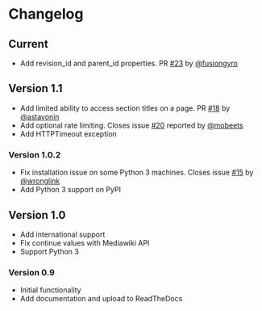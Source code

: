 # Changelog

## Current

* Add revision_id and parent_id properties. PR [#23]() by [@fusiongyro]()

## Version 1.1

* Add limited ability to access section titles on a page.  PR [#18]() by [@astavonin]()
* Add optional rate limiting. Closes issue [#20]() reported by [@mobeets]()
* Add HTTPTimeout exception

### Version 1.0.2

* Fix installation issue on some Python 3 machines. Closes issue [#15]() by [@wronglink]()
* Add Python 3 support on PyPI

## Version 1.0

* Add international support
* Fix continue values with Mediawiki API
* Support Python 3

### Version 0.9

* Initial functionality
* Add documentation and upload to ReadTheDocs
